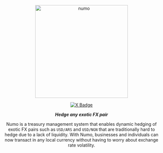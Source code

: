 <div align="center">
  <img src="https://github.com/user-attachments/assets/c2a84982-6d83-4c61-a11d-3de4a5707060" alt="numo" width="300">

  [![X Badge](https://badgen.net/badge/icon/twitter?icon=twitter&label)](https://x.com/numocash)

  ***Hedge any exotic FX pair***

  Numo is a treasury management system that enables dynamic hedging of exotic FX pairs such as `USD/ARS` and `USD/NGN` that are traditionally hard to hedge due to a lack of liquidity. With Numo, businesses and individuals can now transact in any local currency without having to worry about exchange rate volatility.
  
</div>

